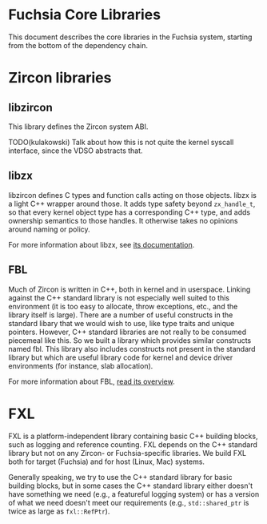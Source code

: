 Fuchsia Core Libraries
======================

This document describes the core libraries in the Fuchsia system, starting from
the bottom of the dependency chain.

# Zircon libraries

## libzircon

This library defines the Zircon system ABI.

TODO(kulakowski) Talk about how this is not quite the kernel
syscall interface, since the VDSO abstracts that.

## libzx

libzircon defines C types and function calls acting on those
objects. libzx is a light C++ wrapper around those. It adds type
safety beyond `zx_handle_t`, so that every kernel object type has a
corresponding C++ type, and adds ownership semantics to those
handles. It otherwise takes no opinions around naming or policy.

For more information about libzx, see
[its documentation](https://fuchsia.googlesource.com/zircon/+/master/system/ulib/zx/README.md).

## FBL

Much of Zircon is written in C++, both in kernel and in
userspace. Linking against the C++ standard library is not especially
well suited to this environment (it is too easy to allocate, throw
exceptions, etc., and the library itself is large). There are a number
of useful constructs in the standard libary that we would wish to use,
like type traits and unique pointers. However, C++ standard libraries
are not really to be consumed piecemeal like this. So we built a
library which provides similar constructs named fbl. This library
also includes constructs not present in the standard library but which
are useful library code for kernel and device driver environments (for
instance, slab allocation).

For more information about FBL,
[read its overview](https://fuchsia.googlesource.com/zircon/+/master/docs/cxx.md#fbl).

# FXL

FXL is a platform-independent library containing basic C++ building blocks, such
as logging and reference counting. FXL depends on the C++ standard library but
not on any Zircon- or Fuchsia-specific libraries. We build FXL both for target
(Fuchsia) and for host (Linux, Mac) systems.

Generally speaking, we try to use the C++ standard library for basic building
blocks, but in some cases the C++ standard library either doesn't have something
we need (e.g., a featureful logging system) or has a version of what we need
doesn't meet our requirements (e.g., `std::shared_ptr` is twice as large as
`fxl::RefPtr`).
